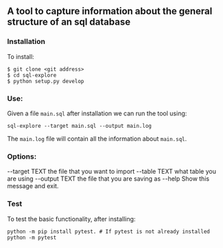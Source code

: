 ## A tool to capture information about the general structure of an sql database

### Installation

To install:

    $ git clone <git address>
    $ cd sql-explore
    $ python setup.py develop 


### Use:

Given a file `main.sql` after installation we can run the tool using:

    sql-explore --target main.sql --output main.log


The `main.log` file will contain all the information about `main.sql`.

### Options:
  --target TEXT  the file that you want to import
  --table TEXT   what table you are using
  --output TEXT  the file that you are saving as
  --help         Show this message and exit.


### Test

To test the basic functionality, after installing:

    python -m pip install pytest. # If pytest is not already installed
    python -m pytest
